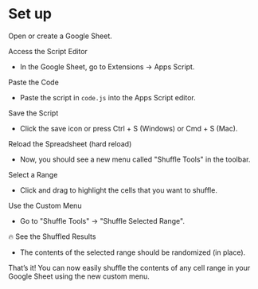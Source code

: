 # Set up

Open or create a Google Sheet.

Access the Script Editor
- In the Google Sheet, go to Extensions → Apps Script.

Paste the Code
- Paste the script in `code.js` into the Apps Script editor.

Save the Script
- Click the save icon or press Ctrl + S (Windows) or Cmd + S (Mac).

Reload the Spreadsheet (hard reload)
- Now, you should see a new menu called "Shuffle Tools" in the toolbar.

Select a Range
- Click and drag to highlight the cells that you want to shuffle.

Use the Custom Menu
- Go to "Shuffle Tools" → "Shuffle Selected Range".

🔥 See the Shuffled Results
- The contents of the selected range should be randomized (in place).

That’s it! You can now easily shuffle the contents of any cell range in your Google Sheet using the new custom menu.